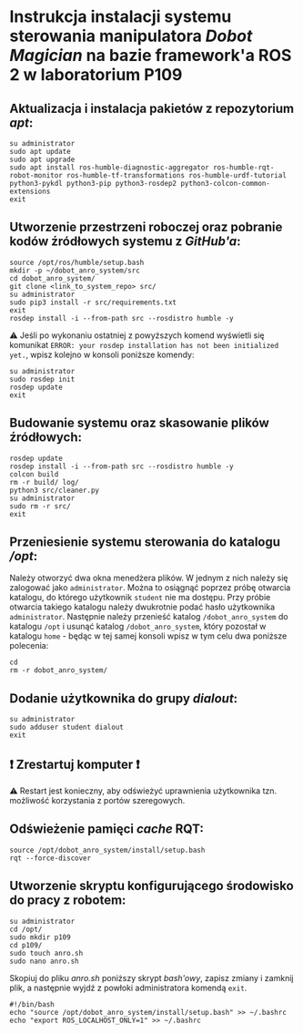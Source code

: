 # Instrukcja instalacji systemu sterowania manipulatora _Dobot Magician_ na bazie framework'a ROS 2 w laboratorium P109 

## Aktualizacja i instalacja pakietów z repozytorium _apt_: 
```
su administrator
sudo apt update
sudo apt upgrade
sudo apt install ros-humble-diagnostic-aggregator ros-humble-rqt-robot-monitor ros-humble-tf-transformations ros-humble-urdf-tutorial python3-pykdl python3-pip python3-rosdep2 python3-colcon-common-extensions
exit
```
## Utworzenie przestrzeni roboczej oraz pobranie kodów źródłowych systemu z _GitHub'a_: 
```
source /opt/ros/humble/setup.bash
mkdir -p ~/dobot_anro_system/src
cd dobot_anro_system/
git clone <link_to_system_repo> src/
su administrator
sudo pip3 install -r src/requirements.txt
exit
rosdep install -i --from-path src --rosdistro humble -y
```
:warning: Jeśli po wykonaniu ostatniej z powyższych komend wyświetli się komunikat `ERROR: your rosdep installation has not been initialized yet.`, wpisz kolejno w konsoli poniższe komendy: 
```
su administrator
sudo rosdep init
rosdep update
exit
```

## Budowanie systemu oraz skasowanie plików źródłowych: 
```
rosdep update
rosdep install -i --from-path src --rosdistro humble -y
colcon build
rm -r build/ log/ 
python3 src/cleaner.py
su administrator
sudo rm -r src/
exit
```
## Przeniesienie systemu sterowania do katalogu _/opt_:
Należy otworzyć dwa okna menedżera plików. W jednym z nich należy się zalogować jako `administrator`. Można to osiągnąć poprzez próbę otwarcia katalogu, do którego użytkownik `student` nie ma dostępu. Przy próbie otwarcia takiego katalogu należy dwukrotnie podać hasło użytkownika `administrator`. Następnie należy przenieść katalog `/dobot_anro_system` do katalogu `/opt` i usunąć katalog `/dobot_anro_system`, który pozostał w katalogu `home` - będąc w tej samej konsoli wpisz w tym celu dwa poniższe polecenia: 
```
cd
rm -r dobot_anro_system/
```
## Dodanie użytkownika do grupy _dialout_: 
```
su administrator
sudo adduser student dialout 
exit
```
## :exclamation: Zrestartuj komputer :exclamation:
:warning: Restart jest konieczny, aby odświeżyć uprawnienia użytkownika tzn. możliwość korzystania z portów szeregowych. 

## Odświeżenie pamięci _cache_ RQT: 
```
source /opt/dobot_anro_system/install/setup.bash
rqt --force-discover
```
## Utworzenie skryptu konfigurującego środowisko do pracy z robotem:
```
su administrator
cd /opt/
sudo mkdir p109
cd p109/
sudo touch anro.sh
sudo nano anro.sh
```
Skopiuj do pliku _anro.sh_ poniższy skrypt _bash'owy_, zapisz zmiany i zamknij plik, a następnie wyjdź z powłoki administratora komendą `exit`.
```
#!/bin/bash
echo "source /opt/dobot_anro_system/install/setup.bash" >> ~/.bashrc
echo "export ROS_LOCALHOST_ONLY=1" >> ~/.bashrc
```
